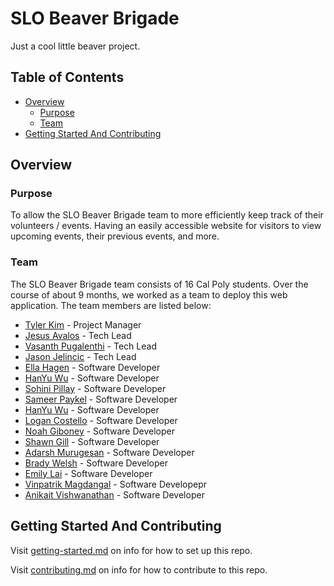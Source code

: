 # SLO Beaver Brigade

Just a cool little beaver project.

## Table of Contents

- [Overview](#overview)
  - [Purpose](#purpose)
  - [Team](#team)
- [Getting Started And Contributing](#getting-started-and-contributing)

## Overview

### Purpose

To allow the SLO Beaver Brigade team to more efficiently keep track of their volunteers / events. Having an easily accessible website for visitors to view upcoming events, their previous events, and more.

### Team

The SLO Beaver Brigade team consists of 16 Cal Poly students. Over the course of about 9 months, we worked as a team to deploy this web application. The team members are listed below:

- [Tyler Kim](https://www.linkedin.com/) - Project Manager
- [Jesus Avalos](https://www.linkedin.com/) - Tech Lead
- [Vasanth Pugalenthi](https://www.linkedin.com/) - Tech Lead
- [Jason Jelincic](https://www.linkedin.com/in/jasonjelincic/) - Tech Lead
- [Ella Hagen](https://www.linkedin.com/) - Software Developer
- [HanYu Wu](https://www.linkedin.com/in/hanyu-wu04/) - Software Developer
- [Sohini Pillay](https://www.linkedin.com/) - Software Developer
- [Sameer Paykel](https://www.linkedin.com/in/sameerpaykel/) - Software Developer
- [HanYu Wu](https://www.linkedin.com/) - Software Developer
- [Logan Costello](www.linkedin.com/in/logancostello) - Software Developer
- [Noah Giboney](https://www.linkedin.com/in/noah-giboney-896847261/) - Software Developer
- [Shawn Gill](https://www.linkedin.com/in/shawngill404/) - Software Developer
- [Adarsh Murugesan](https://www.linkedin.com/in/adarsh-muru/) - Software Developer
- [Brady Welsh](https://www.linkedin.com/in/brady-welsh7/) - Software Developer
- [Emily Lai](https://www.linkedin.com/in/emily-y-lai/) - Software Developer
- [Vinpatrik Magdangal](https://www.linkedin.com/in/vinpatrik-magdangal-23269b222/) - Software Developepr
- [Anikait Vishwanathan](https://www.linkedin.com/in/anikait-vishwanathan-110a342b8/) - Software Developer

## Getting Started And Contributing

Visit [getting-started.md](docs/getting-started.md) on info for how to set up this repo.

Visit [contributing.md](docs/contributing.md) on info for how to contribute to this repo.
